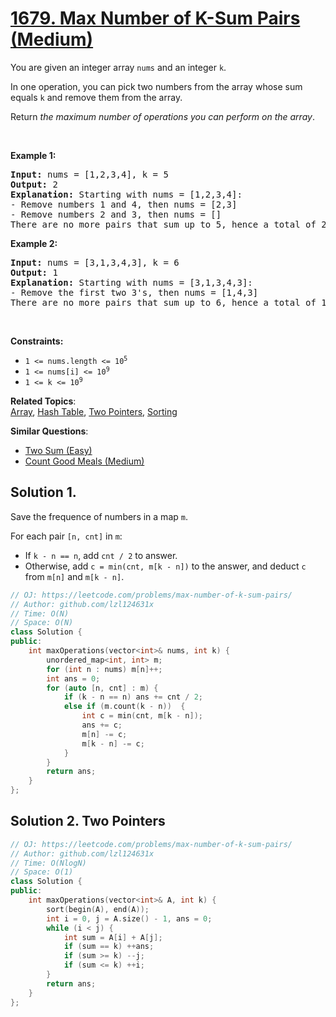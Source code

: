 # [1679. Max Number of K-Sum Pairs (Medium)](https://leetcode.com/problems/max-number-of-k-sum-pairs/)

<p>You are given an integer array <code>nums</code> and an integer <code>k</code>.</p>

<p>In one operation, you can pick two numbers from the array whose sum equals <code>k</code> and remove them from the array.</p>

<p>Return <em>the maximum number of operations you can perform on the array</em>.</p>

<p>&nbsp;</p>
<p><strong>Example 1:</strong></p>

<pre><strong>Input:</strong> nums = [1,2,3,4], k = 5
<strong>Output:</strong> 2
<strong>Explanation:</strong> Starting with nums = [1,2,3,4]:
- Remove numbers 1 and 4, then nums = [2,3]
- Remove numbers 2 and 3, then nums = []
There are no more pairs that sum up to 5, hence a total of 2 operations.</pre>

<p><strong>Example 2:</strong></p>

<pre><strong>Input:</strong> nums = [3,1,3,4,3], k = 6
<strong>Output:</strong> 1
<strong>Explanation:</strong> Starting with nums = [3,1,3,4,3]:
- Remove the first two 3's, then nums = [1,4,3]
There are no more pairs that sum up to 6, hence a total of 1 operation.</pre>

<p>&nbsp;</p>
<p><strong>Constraints:</strong></p>

<ul>
	<li><code>1 &lt;= nums.length &lt;= 10<sup>5</sup></code></li>
	<li><code>1 &lt;= nums[i] &lt;= 10<sup>9</sup></code></li>
	<li><code>1 &lt;= k &lt;= 10<sup>9</sup></code></li>
</ul>


**Related Topics**:  
[Array](https://leetcode.com/tag/array/), [Hash Table](https://leetcode.com/tag/hash-table/), [Two Pointers](https://leetcode.com/tag/two-pointers/), [Sorting](https://leetcode.com/tag/sorting/)

**Similar Questions**:
* [Two Sum (Easy)](https://leetcode.com/problems/two-sum/)
* [Count Good Meals (Medium)](https://leetcode.com/problems/count-good-meals/)

## Solution 1.

Save the frequence of numbers in a map `m`. 

For each pair `[n, cnt]` in `m`:
* If `k - n == n`, add `cnt / 2` to answer.
* Otherwise, add `c = min(cnt, m[k - n])` to the answer, and deduct `c` from `m[n]` and `m[k - n]`.

```cpp
// OJ: https://leetcode.com/problems/max-number-of-k-sum-pairs/
// Author: github.com/lzl124631x
// Time: O(N)
// Space: O(N)
class Solution {
public:
    int maxOperations(vector<int>& nums, int k) {
        unordered_map<int, int> m;
        for (int n : nums) m[n]++;
        int ans = 0;
        for (auto [n, cnt] : m) {
            if (k - n == n) ans += cnt / 2;
            else if (m.count(k - n))  {
                int c = min(cnt, m[k - n]);
                ans += c;
                m[n] -= c;
                m[k - n] -= c;
            }
        }
        return ans;
    }
};
```

## Solution 2. Two Pointers

```cpp
// OJ: https://leetcode.com/problems/max-number-of-k-sum-pairs/
// Author: github.com/lzl124631x
// Time: O(NlogN)
// Space: O(1)
class Solution {
public:
    int maxOperations(vector<int>& A, int k) {
        sort(begin(A), end(A));
        int i = 0, j = A.size() - 1, ans = 0;
        while (i < j) {
            int sum = A[i] + A[j];
            if (sum == k) ++ans;
            if (sum >= k) --j;
            if (sum <= k) ++i;
        }
        return ans;
    }
};
```